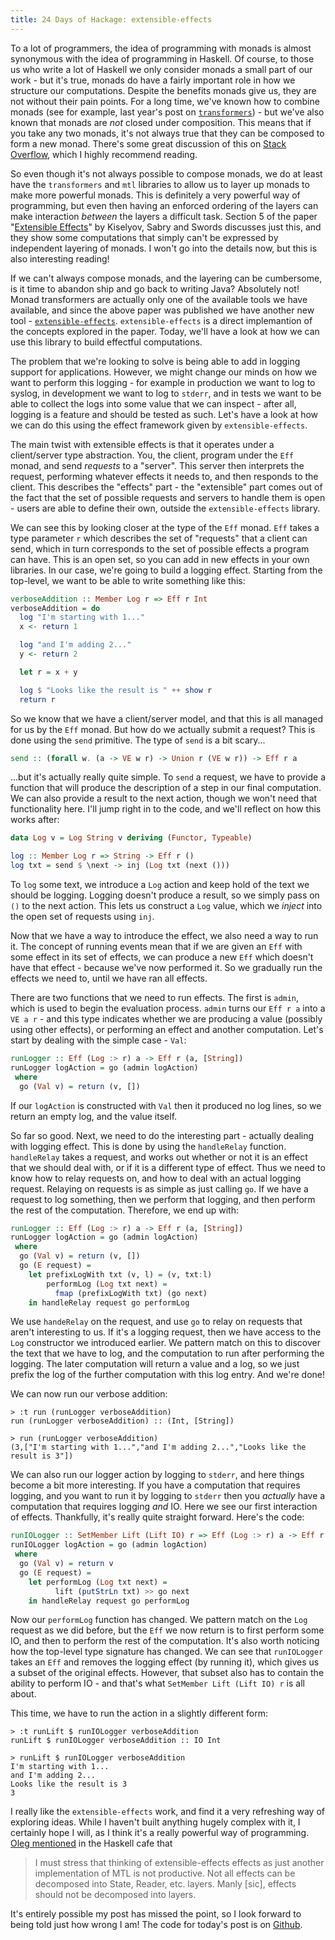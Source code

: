 ```yaml
---
title: 24 Days of Hackage: extensible-effects
---
```


To a lot of programmers, the idea of programming with monads is almost
synonymous with the idea of programming in Haskell. Of course, to those us who
write a lot of Haskell we only consider monads a small part of our work - but it's
true, monads do have a fairly important role in how we structure our
computations. Despite the benefits monads give us, they are not without their
pain points. For a long time, we've known how to combine monads (see for
example, last year's post on
[`transformers`](/posts/2012-12-20-24-days-of-hackage-transformers.html)) - but
we've also known that monads are *not* closed under composition. This means that
if you take any two monads, it's not always true that they can be composed to
form a new monad. There's some great discussion of this on
[Stack Overflow](http://stackoverflow.com/questions/13034229/concrete-example-showing-that-monads-are-not-closed-under-composition-with-proo),
which I highly recommend reading.

So even though it's not always possible to compose monads, we do at least have
the `transformers` and `mtl` libraries to allow us to layer up monads to make
more powerful monads. This is definitely a very powerful way of programming, but
even then having an enforced ordering of the layers can make interaction
*between* the layers a difficult task. Section 5 of the paper
"[Extensible Effects](http://okmij.org/ftp/Haskell/extensible/index.html)" by
Kiselyov, Sabry and Swords discusses just this, and they show some computations
that simply can't be expressed by independent layering of monads. I won't go
into the details now, but this is also interesting reading!

If we can't always compose monads, and the layering can be cumbersome, is it
time to abandon ship and go back to writing Java? Absolutely not! Monad
transformers are actually only one of the available tools we have available, and
since the above paper was published we have another new tool -
[`extensible-effects`](http://hackage.haskell.org/package/extensible-effects). `extensible-effects`
is a direct implemantion of the concepts explored in the paper. Today, we'll
have a look at how we can use this library to build effectful computations.

The problem that we're looking to solve is being able to add in logging support
for applications. However, we might change our minds on how we want to perform
this logging - for example in production we want to log to syslog, in
development we want to log to `stderr`, and in tests we want to be able to
collect the logs into some value that we can inspect - after all, logging is a
feature and should be tested as such. Let's have a look at how we can do this
using the effect framework given by `extensible-effects`.

The main twist with extensible effects is that it operates under a client/server
type abstraction. You, the client, program under the `Eff` monad, and send
*requests* to a "server". This server then interprets the request, performing
whatever effects it needs to, and then responds to the client. This describes
the "effects" part - the "extensible" part comes out of the fact that the set of
possible requests and servers to handle them is open - users are able to define
their own, outside the `extensible-effects` library.

We can see this by looking closer at the type of the `Eff` monad. `Eff` takes a
type parameter `r` which describes the set of "requests" that a client can send,
which in turn corresponds to the set of possible effects a program can
have. This is an open set, so you can add in new effects in your own
libraries. In our case, we're going to build a logging effect. Starting from the
top-level, we want to be able to write something like this:

```haskell
verboseAddition :: Member Log r => Eff r Int
verboseAddition = do
  log "I'm starting with 1..."
  x <- return 1

  log "and I'm adding 2..."
  y <- return 2

  let r = x + y

  log $ "Looks like the result is " ++ show r
  return r
```

So we know that we have a client/server model, and that this is all managed for
us by the `Eff` monad. But how do we actually submit a request? This is done
using the `send` primitive. The type of `send` is a bit scary...

```haskell
send :: (forall w. (a -> VE w r) -> Union r (VE w r)) -> Eff r a
```

...but it's actually really quite simple. To `send` a request, we have to
provide a function that will produce the description of a step in our final
computation. We can also provide a result to the next action, though we won't
need that functionality here. I'll jump right in to the code, and we'll reflect
on how this works after:

```haskell
data Log v = Log String v deriving (Functor, Typeable)

log :: Member Log r => String -> Eff r ()
log txt = send $ \next -> inj (Log txt (next ()))
```

To `log` some text, we introduce a `Log` action and keep hold of the text we
should be logging. Logging doesn't produce a result, so we simply pass on `()`
to the next action. This lets us construct a `Log` value, which we *inject* into
the open set of requests using `inj`.

Now that we have a way to introduce the effect, we also need
a way to run it. The concept of running events mean that if we are given an
`Eff` with some effect in its set of effects, we can produce a new `Eff` which
doesn't have that effect - because we've now performed it. So we
gradually run the effects we need to, until we have ran all effects.

There are two functions that we need to run effects. The first is `admin`, which
is used to begin the evaluation process. `admin` turns our `Eff r a` into a `VE
a r` - and this type indicates whether we are producing a value (possibly using
other effects), or performing an effect and another computation. Let's start by
dealing with the simple case - `Val`:

```haskell
runLogger :: Eff (Log :> r) a -> Eff r (a, [String])
runLogger logAction = go (admin logAction)
 where
  go (Val v) = return (v, [])
```

If our `logAction` is constructed with `Val` then it produced no log lines, so
we return an empty log, and the value itself.

So far so good. Next, we need to do the interesting part - actually dealing with
logging effect. This is done by using the `handleRelay` function. `handleRelay`
takes a request, and works out whether or not it is an effect that we should
deal with, or if it is a different type of effect. Thus we need to know how to
relay requests on, and how to deal with an actual logging request. Relaying on
requests is as simple as just calling `go`. If we have a request to log
something, then we perform that logging, and then perform the rest of the
computation. Therefore, we end up with:

```haskell
runLogger :: Eff (Log :> r) a -> Eff r (a, [String])
runLogger logAction = go (admin logAction)
 where
  go (Val v) = return (v, [])
  go (E request) =
    let prefixLogWith txt (v, l) = (v, txt:l)
        performLog (Log txt next) =
          fmap (prefixLogWith txt) (go next)
    in handleRelay request go performLog
```

We use `handeRelay` on the request, and use `go` to relay on requests that
aren't interesting to us. If it's a logging request, then we have access to the
`Log` constructor we introduced earlier. We pattern match on this to discover
the text that we have to log, and the computation to run after performing the
logging. The later computation will return a value and a log, so we just prefix
the log of the further computation with this log entry. And we're done!

We can now run our verbose addition:

```
> :t run (runLogger verboseAddition) 
run (runLogger verboseAddition) :: (Int, [String])

> run (runLogger verboseAddition)
(3,["I'm starting with 1...","and I'm adding 2...","Looks like the result is 3"])
```

We can also run our logger action by logging to `stderr`, and here things become
a bit more interesting. If you have a computation that requires logging, and you
want to run it by logging to `stderr` then you *actually* have a computation
that requires logging *and* IO. Here we see our first interaction of
effects. Thankfully, it's really quite straight forward. Here's the code:

```haskell
runIOLogger :: SetMember Lift (Lift IO) r => Eff (Log :> r) a -> Eff r a
runIOLogger logAction = go (admin logAction)
 where
  go (Val v) = return v
  go (E request) =
    let performLog (Log txt next) =
          lift (putStrLn txt) >> go next
    in handleRelay request go performLog
```

Now our `performLog` function has changed. We pattern match on the `Log` request
as we did before, but the `Eff` we now return is to first perform some IO, and
then to perform the rest of the computation. It's also worth noticing how the
top-level type signature has changed. We can see that `runIOLogger` takes an
`Eff` and removes the logging effect (by running it), which gives us a subset of
the original effects. However, that subset also has to contain the ability to
perform IO - and that's what `SetMember Lift (Lift IO) r` is all about.

This time, we have to run the action in a slightly different form:

```
> :t runLift $ runIOLogger verboseAddition
runLift $ runIOLogger verboseAddition :: IO Int

> runLift $ runIOLogger verboseAddition   
I'm starting with 1...
and I'm adding 2...
Looks like the result is 3
3
```

I really like the `extensible-effects` work, and find it a very refreshing way
of exploring ideas. While I haven't built anything hugely complex with it, I
certainly hope I will, as I think it's a really powerful way of
programming. [Oleg mentioned](http://www.haskell.org/pipermail/haskell-cafe/2013-November/111551.html)
in the Haskell cafe that

> I must stress that thinking of extensible-effects effects as just another
> implementation of MTL is not productive. Not all effects can be decomposed
> into State, Reader, etc. layers. Manly [sic], effects should not be decomposed
> into layers.

It's entirely possible my post has missed the point, so I look forward to being
told just how wrong I am! The code for today's post is on
[Github](https://github.com/ocharles/blog/tree/master/code).
